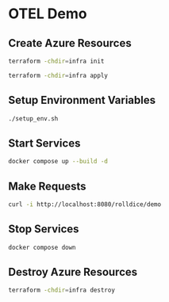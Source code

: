 # OTEL Demo

## Create Azure Resources

```bash
terraform -chdir=infra init
```

```bash
terraform -chdir=infra apply
```

## Setup Environment Variables

```bash
./setup_env.sh
```

## Start Services

```bash
docker compose up --build -d
```

## Make Requests

```bash
curl -i http://localhost:8080/rolldice/demo
```

## Stop Services

```bash
docker compose down
```

## Destroy Azure Resources

```bash
terraform -chdir=infra destroy
```
